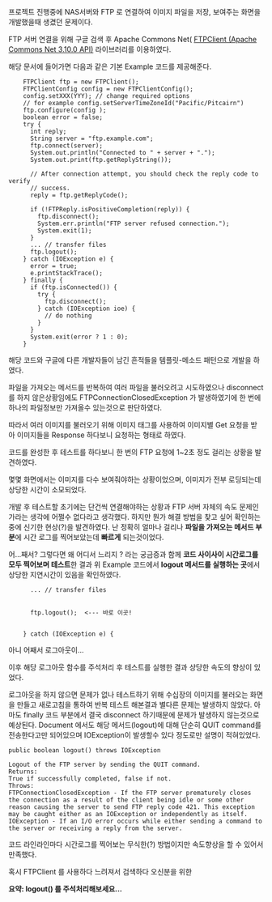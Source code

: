 
프로젝트 진행중에 NAS서버와 FTP 로 연결하여 이미지 파일을 저장, 보여주는 화면을 개발했을때 생겼던 문제이다.

FTP 서버 연결을 위해 구글 검색 후 Apache Commons Net( [FTPClient (Apache Commons Net 3.10.0 API)](https://commons.apache.org/proper/commons-net/apidocs/org/apache/commons/net/ftp/FTPClient.html) 라이브러리를 이용하였다.

해당 문서에 들어가면 다음과 같은 기본 Example 코드를 제공해준다.

```
    FTPClient ftp = new FTPClient();
    FTPClientConfig config = new FTPClientConfig();
    config.setXXX(YYY); // change required options
    // for example config.setServerTimeZoneId("Pacific/Pitcairn")
    ftp.configure(config );
    boolean error = false;
    try {
      int reply;
      String server = "ftp.example.com";
      ftp.connect(server);
      System.out.println("Connected to " + server + ".");
      System.out.print(ftp.getReplyString());

      // After connection attempt, you should check the reply code to verify
      // success.
      reply = ftp.getReplyCode();

      if (!FTPReply.isPositiveCompletion(reply)) {
        ftp.disconnect();
        System.err.println("FTP server refused connection.");
        System.exit(1);
      }
      ... // transfer files
      ftp.logout(); 
    } catch (IOException e) {
      error = true;
      e.printStackTrace();
    } finally {
      if (ftp.isConnected()) {
        try {
          ftp.disconnect();
        } catch (IOException ioe) {
          // do nothing
        }
      }
      System.exit(error ? 1 : 0);
    }
```

해당 코드와 구글에 다른 개발자들이 남긴 흔적들을 템플릿-메소드 패턴으로 개발을 하였다.

파일을 가져오는 메서드를 반복하여 여러 파일을 불러오려고 시도하였으나 disconnect를 하지 않은상황임에도 FTPConnectionClosedException 가 발생하였기에 한 번에 하나의 파일정보만 가져올수 있는것으로 판단하였다.

따라서 여러 이미지를 불러오기 위해 이미지 태그를 사용하여 이미지별 Get 요청을 받아 이미지들을 Response 하다보니 요청하는 형태로 하였다.

코드를 완성한 후 테스트를 하다보니 한 번의 FTP 요청에 1~2초 정도 걸리는 상황을 발견하였다.

몇몇 화면에서는 이미지를 다수 보여줘야하는 상황이었으며, 이미지가 전부 로딩되는데 상당한 시간이 소모되었다. 

개발 후 테스트할 초기에는 단건씩 연결해야하는 상황과 FTP 서버 자체의 속도 문제인가라는 생각에 어쩔수 없다라고 생각했다. 하지만 뭔가 해결 방법을 찾고 싶어 확인하는 중에 신기한 현상(?)을 발견하였다. 난 정확히 얼마나 걸리나 **파일을 가져오는 메서드 부분**에 시간 로그를 찍어보았는데 **빠르게** 되는것이었다. 

어...째서? 그렇다면 왜 어디서 느리지 ? 라는 궁금증과 함께 **코드 사이사이 시간로그를 모두 찍어보며 테스트**한 결과 위 Example 코드에서 **logout 메서드를 실행하는 곳**에서 상당한 지연시간이 있음을 확인하였다.

```
      ... // transfer files
      
      
      ftp.logout();  <--- 바로 이곳!
      
      
    } catch (IOException e) {
```

아니 어째서 로그아웃이...

이후 해당 로그아웃 함수를 주석처리 후 테스트를 실행한 결과 상당한 속도의 향상이 있었다. 

로그아웃을 하지 않으면 문제가 없나 테스트하기 위해 수십장의 이미지를 불러오는 화면을 만들고 새로고침을 통하여 반복 테스트 해본결과 별다른 문제는 발생하지 않았다. 아마도 finally 코드 부분에서 결국 disconnect 하기때문에 문제가 발생하지 않는것으로 예상된다. Document 에서도 해당 메서드(logout)에 대해 단순히 QUIT command를 전송한다고만 되어있으며 IOException이 발생할수 있다 정도로만 설명이 적혀있었다.

```
public boolean logout() throws IOException

Logout of the FTP server by sending the QUIT command.
Returns:
True if successfully completed, false if not.
Throws:
FTPConnectionClosedException - If the FTP server prematurely closes the connection as a result of the client being idle or some other reason causing the server to send FTP reply code 421. This exception may be caught either as an IOException or independently as itself.
IOException - If an I/O error occurs while either sending a command to the server or receiving a reply from the server.
```

코드 라인라인마다 시간로그를 찍어보는 무식한(?) 방법이지만 속도향상을 할 수 있어서 만족했다.

혹시 FTPClient 를 사용하다 느려져서 검색하다 오신분을 위한 

**요약: logout() 를 주석처리해보세요...**